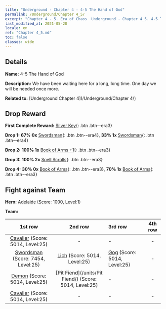 ```yaml
---
title: "Underground - Chapter 4 - 4-5 The Hand of God"
permalink: /Underground/Chapter 4_5/
excerpt: "Chapter 4 - 5. Era of Chaos  Underground - Chapter 4_5. 4-5 The Hand of God"
last_modified_at: 2021-05-28
locale: en
ref: "Chapter 4_5.md"
toc: false
classes: wide
---
```


## Details

 **Name:** 4-5 The Hand of God

 **Description:** We have been waiting here for a long, long time. One day we will be needed once more.

 **Related to:** [Underground Chapter 4](/Underground/Chapter 4/)

## Drop Reward

 **First Complete Reward:** [Silver Key](/Items/con_693/){: .btn .btn--era3}

 **Drop 1:** **67% 0x** [Swordsman](/Items/unt_193/){: .btn .btn--era4}, **33% 1x** [Swordsman](/Items/unt_193/){: .btn .btn--era4}

 **Drop 2:** **100% 1x** [Book of Arms +1](/Items/mat_25/){: .btn .btn--era3}

 **Drop 3:** **100% 2x** [Spell Scrolls](/Items/con_694/){: .btn .btn--era3}

 **Drop 4:** **30% 0x** [Book of Arms](/Items/mat_18/){: .btn .btn--era3}, **70% 1x** [Book of Arms](/Items/mat_18/){: .btn .btn--era3}


## Fight against Team
 **Hero:** [Adelaide](/heroes/Adelaide/) (Score: 1000, Level:1)

 **Team:**


  | 1st row | 2nd row | 3rd row | 4th row |
  |:----:|:----:|:----|:----:|
  | [Cavalier](/units/Cavalier/) (Score: 5014, Level:25)  | - | - | - |
  | [Swordsman](/units/Swordsman/) (Score: 7454, Level:25)  | [Lich](/units/Lich/) (Score: 5014, Level:25)  | [Gog](/units/Gog/) (Score: 5014, Level:25)  | - |
  | [Demon](/units/Demon/) (Score: 5014, Level:25)  | [Pit Fiend](/units/Pit Fiend/) (Score: 5014, Level:25)  | - | - |
  | [Cavalier](/units/Cavalier/) (Score: 5014, Level:25)  | - | - | - |


